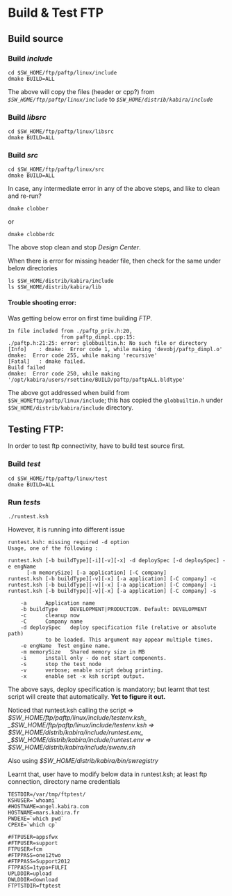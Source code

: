 # Build & Test FTP

## Build source
### Build _include_
```
cd $SW_HOME/ftp/paftp/linux/include
dmake BUILD=ALL
```
The above will copy the files (header or cpp?) from _`$SW_HOME/ftp/paftp/linux/include`_ to _`$SW_HOME/distrib/kabira/include`_
### Build _libsrc_
```
cd $SW_HOME/ftp/paftp/linux/libsrc
dmake BUILD=ALL
```
### Build _src_
```
cd $SW_HOME/ftp/paftp/linux/src
dmake BUILD=ALL
```

In case, any intermediate error in any of the above steps, and like to clean and re-run? 
```
dmake clobber
```
or 
```
dmake clobberdc
```
The above stop clean and stop _Design Center_.

When there is error for missing header file, then check for the same under below directories
```
ls $SW_HOME/distrib/kabira/include
ls $SW_HOME/distrib/kabira/lib
```
#### Trouble shooting error:
Was getting below error on first time building _FTP_.

```
In file included from ./paftp_priv.h:20,
                 from paftp_dimpl.cpp:15:
./paftp.h:21:25: error: globbuiltin.h: No such file or directory
[Info]    : dmake:  Error code 1, while making 'devobj/paftp_dimpl.o'
dmake:  Error code 255, while making 'recursive'
[Fatal]   : dmake failed.
Build failed
dmake:  Error code 250, while making '/opt/kabira/users/rsettine/BUILD/paftp/paftpALL.bldtype'
```

The above got addressed when build from `$SW_HOMEftp/paftp/linux/include`; this has copied the `globbuiltin.h` under `$SW_HOME/distrib/kabira/include` directory.

## Testing FTP:
In order to test ftp connectivity, have to build test source first.
### Build _test_
```
cd $SW_HOME/ftp/paftp/linux/test
dmake BUILD=ALL
```
### Run _tests_
```
./runtest.ksh
```

However, it is running into different issue
```
runtest.ksh: missing required -d option
Usage, one of the following :

runtest.ksh [-b buildType][-i][-v][-x] -d deploySpec [-d deploySpec] -e engName
	  [-m memorySize] [-a application] [-C company]
runtest.ksh [-b buildType][-v][-x] [-a application] [-C company] -c
runtest.ksh [-b buildType][-v][-x] [-a application] [-C company] -i
runtest.ksh [-b buildType][-v][-x] [-a application] [-C company] -s

	-a		Application name
	-b buildType	DEVELOPMENT|PRODUCTION. Default: DEVELOPMENT
	-c		cleanup now
	-C		Company name
	-d deploySpec	deploy specification file (relative or absolute path)
			to be loaded. This argument may appear multiple times.
	-e engName	Test engine name.
	-m memorySize	Shared memory size in MB
	-i		install only - do not start components.
	-s		stop the test node
	-v		verbose; enable script debug printing.
	-x		enable set -x ksh script output.
```
The above says, deploy specification is mandatory; but learnt that test script will create that automatically. **Yet to figure it out.**

Noticed that runtest.ksh calling the script => _$SW_HOME/ftp/paftp/linux/include/testenv.ksh_
_$SW_HOME/ftp/paftp/linux/include/testenv.ksh => $SW_HOME/distrib/kabira/include/runtest.env_
_$SW_HOME/distrib/kabira/include/runtest.env => $SW_HOME/distrib/kabira/include/swenv.sh_

Also using _$SW_HOME/distrib/kabira/bin/swregistry_

Learnt that, user have to modify below data in runtest.ksh; at least ftp connection,  directory name credentials
```
TESTDIR=/var/tmp/ftptest/
KSHUSER=`whoami`
#HOSTNAME=angel.kabira.com
HOSTNAME=mars.kabira.fr
PWDEXE=`which pwd`
CPEXE=`which cp`

#FTPUSER=appsfwx
#FTPUSER=support
FTPUSER=fcm
#FTPPASS=one12two
#FTPPASS=Support2012
FTPPASS=1typo+FULFI
UPLDDIR=upload
DWLDDIR=download
FTPTSTDIR=ftptest
```
